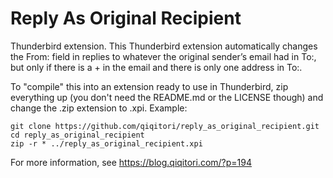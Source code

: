 # Reply As Original Recipient

Thunderbird extension. This Thunderbird extension automatically changes the From: field in replies to whatever the original sender’s email had in To:, but only if there is a + in the email and there is only one address in To:.

To "compile" this into an extension ready to use in Thunderbird, zip everything up (you don't need the README.md or the LICENSE though) and change the .zip extension to .xpi.
Example:
```
git clone https://github.com/qiqitori/reply_as_original_recipient.git
cd reply_as_original_recipient
zip -r * ../reply_as_original_recipient.xpi
```

For more information, see https://blog.qiqitori.com/?p=194
